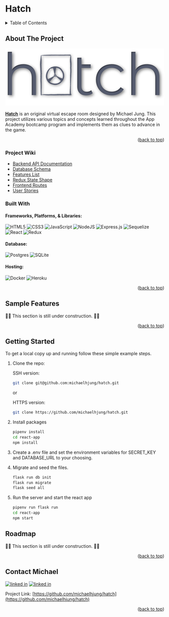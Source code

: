 # Hatch
<!-- TABLE OF CONTENTS -->
<details>
  <summary>Table of Contents</summary>
  <ol>
    <li>
      <a href="#about-the-project">About The Project</a>
      <ul>
        <li><a href="#project-wiki">Project Wiki</a></li>
        <li><a href="#built-with">Built With</a></li>
      </ul>
    </li>
    <li>
      <a href="#sample-features">Sample Features</a>
    </li>
    <li>
      <a href="#getting-started">Getting Started</a>
    </li>
    <li><a href="#roadmap">Roadmap</a></li>
    <li><a href="#contact-michael">Contact Michael</a></li>
  </ol>
</details>

<!-- ABOUT THE PROJECT -->
## About The Project
![hatch-logo]

[hatch-logo]: ./assets/hatch-logo.png

<u><b>[Hatch](https://escape-hatch.herokuapp.com/)</b></u> is an original virtual escape room designed by Michael Jung. This project utilizes various topics and concepts learned throughout the App Academy bootcamp program and implements them as clues to advance in the game.

<p align="right">(<a href="#readme-top">back to top</a>)</p>

### Project Wiki
* [Backend API Documentation]()
* [Database Schema]()
* [Features List]()
* [Redux State Shape]()
* [Frontend Routes]()
* [User Stories]()


### Built With
#### Frameworks, Platforms, & Libraries:
![HTML5](https://img.shields.io/badge/html5-%23E34F26.svg?style=for-the-badge&logo=html5&logoColor=white)
![CSS3](https://img.shields.io/badge/css3-%231572B6.svg?style=for-the-badge&logo=css3&logoColor=white)
![JavaScript](https://img.shields.io/badge/javascript-%23323330.svg?style=for-the-badge&logo=javascript&logoColor=%23F7DF1E)
![NodeJS](https://img.shields.io/badge/node.js-6DA55F?style=for-the-badge&logo=node.js&logoColor=white)
![Express.js](https://img.shields.io/badge/express.js-%23404d59.svg?style=for-the-badge&logo=express&logoColor=%2361DAFB)
![Sequelize](https://img.shields.io/badge/Sequelize-52B0E7?style=for-the-badge&logo=Sequelize&logoColor=white)
![React](https://img.shields.io/badge/react-%2320232a.svg?style=for-the-badge&logo=react&logoColor=%2361DAFB)
![Redux](https://img.shields.io/badge/redux-%23593d88.svg?style=for-the-badge&logo=redux&logoColor=white)

#### Database:
![Postgres](https://img.shields.io/badge/postgres-%23316192.svg?style=for-the-badge&logo=postgresql&logoColor=white)
![SQLite](https://img.shields.io/badge/sqlite-%2307405e.svg?style=for-the-badge&logo=sqlite&logoColor=white)

#### Hosting:
![Docker](https://img.shields.io/badge/docker-%230db7ed.svg?style=for-the-badge&logo=docker&logoColor=white)
![Heroku](https://img.shields.io/badge/heroku-%23430098.svg?style=for-the-badge&logo=heroku&logoColor=white)

<p align="right">(<a href="#readme-top">back to top</a>)</p>

<!-- SAMPLE FEATURES -->
## Sample Features

🚧🚧 This section is still under construction. 🚧🚧


<p align="right">(<a href="#readme-top">back to top</a>)</p>

<!-- GETTING STARTED -->
## Getting Started

To get a local copy up and running follow these simple example steps.

1. Clone the repo:

    SSH version:
    ```sh
    git clone git@github.com:michaelhjung/hatch.git
    ```
    or

    HTTPS version:
    ```sh
    git clone https://github.com/michaelhjung/hatch.git
    ```

2. Install packages
    ```sh
    pipenv install
    cd react-app
    npm install
    ```
3. Create a .env file and set the environment variables for SECRET_KEY and DATABASE_URL to your choosing.

4. Migrate and seed the files.
    ```sh
    flask run db init
    flask run migrate
    flask seed all
    ```
5. Run the server and start the react app
    ```sh
    pipenv run flask run
    cd react-app
    npm start
    ```

<!-- ROADMAP -->
## Roadmap

🚧🚧 This section is still under construction. 🚧🚧

<!-- - [ ] User
    - [ ] Create a user account -->




<p align="right">(<a href="#readme-top">back to top</a>)</p>


<!-- CONTACT -->
## Contact Michael
[![linked in][linkedin-icon]][linkedin-url-michael]
[![linked in][github-icon]][github-url-michael]


Project Link: [https://github.com/michaelhjung/hatch](https://github.com/michaelhjung/hatch)

<p align="right">(<a href="#readme-top">back to top</a>)</p>



<!-- MARKDOWN LINKS & IMAGES -->
[linkedin-icon]: https://skillicons.dev/icons?i=linkedin
[github-icon]: https://skillicons.dev/icons?i=github
[linkedin-url-michael]: https://linkedin.com/in/michael-h-jung/
[github-url-michael]: https://github.com/michaelhjung
